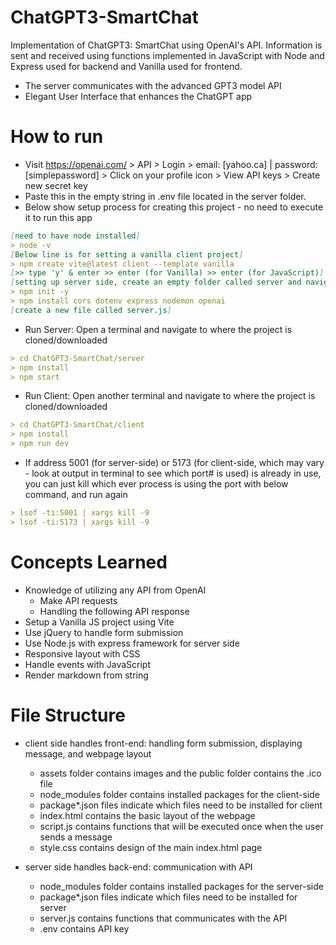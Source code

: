 # ChatGPT3-SmartChat
Implementation of ChatGPT3: SmartChat using OpenAI's API. Information is sent and received using functions implemented in JavaScript with Node and Express used for backend and Vanilla used for frontend.

- The server communicates with the advanced GPT3 model API
- Elegant User Interface that enhances the ChatGPT app

# How to run
- Visit https://openai.com/ > API > Login > email: [yahoo.ca] | password: [simplepassword] > Click on your profile icon > View API keys > Create new secret key <br />
- Paste this in the empty string in .env file located in the server folder. <br />
- Below show setup process for creating this project - no need to execute it to run this app
```md
[need to have node installed]
> node -v 
[Below line is for setting a vanilla client project]
> npm create vite@latest client --template vanilla 
[>> type 'y' & enter >> enter (for Vanilla) >> enter (for JavaScript)]
[setting up server side, create an empty folder called server and navigate into it]
> npm init -y
> npm install cors dotenv express nodemon openai
[create a new file called server.js]
```
- Run Server: Open a terminal and navigate to where the project is cloned/downloaded
```md
> cd ChatGPT3-SmartChat/server
> npm install
> npm start
```
- Run Client: Open another terminal and navigate to where the project is cloned/downloaded
```md
> cd ChatGPT3-SmartChat/client
> npm install
> npm run dev
```
- If address 5001 (for server-side) or 5173 (for client-side, which may vary - look at output in terminal to see which port# is used) is already in use, you can just kill which ever process is using the port with below command, and run again
```md
> lsof -ti:5001 | xargs kill -9
> lsof -ti:5173 | xargs kill -9
```

# Concepts Learned
- Knowledge of utilizing any API from OpenAI
  - Make API requests
  - Handling the following API response
- Setup a Vanilla JS project using Vite
- Use jQuery to handle form submission
- Use Node.js with express framework for server side
- Responsive layout with CSS
- Handle events with JavaScript
- Render markdown from string

# File Structure
- client side handles front-end: handling form submission, displaying message, and webpage layout
  - assets folder contains images and the public folder contains the .ico file
  - node_modules folder contains installed packages for the client-side
  - package*.json files indicate which files need to be installed for client
  - index.html contains the basic layout of the webpage
  - script.js contains functions that will be executed once when the user sends a message 
  - style.css contains design of the main index.html page
  
- server side handles back-end: communication with API
  - node_modules folder contains installed packages for the server-side
  - package*.json files indicate which files need to be installed for server
  - server.js contains functions that communicates with the API
  - .env contains API key
